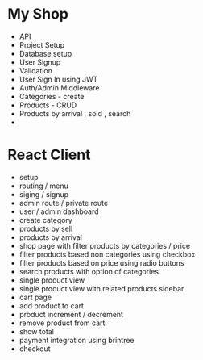 # My Shop

* API
* Project Setup
* Database setup
* User Signup
* Validation
* User Sign In using JWT
* Auth/Admin Middleware
* Categories - create
* Products - CRUD
* Products by arrival , sold , search
* 

# React Client 
* setup
* routing / menu
* siging / signup
* admin route / private route
* user / admin dashboard
* create category
* products by sell
* products by arrival
* shop page with filter products by categories / price
* filter products based non categories using checkbox
* filter products based on price using radio buttons
* search products with option of categories
* single product view
* single product view with related products sidebar
* cart page
* add product to cart
* product increment / decrement
* remove product from cart
* show total
* payment integration using brintree
* checkout
